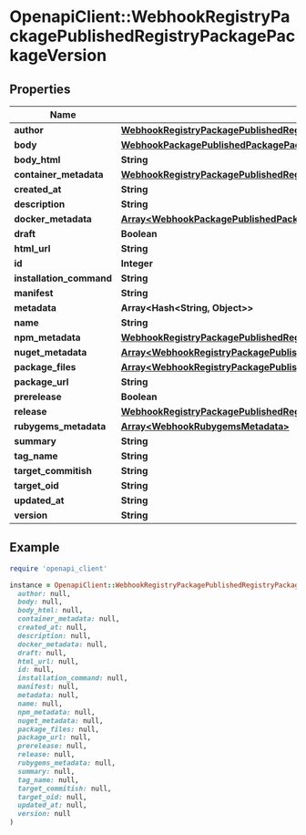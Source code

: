 # OpenapiClient::WebhookRegistryPackagePublishedRegistryPackagePackageVersion

## Properties

| Name | Type | Description | Notes |
| ---- | ---- | ----------- | ----- |
| **author** | [**WebhookRegistryPackagePublishedRegistryPackageOwner**](WebhookRegistryPackagePublishedRegistryPackageOwner.md) |  | [optional] |
| **body** | [**WebhookPackagePublishedPackagePackageVersionBody**](WebhookPackagePublishedPackagePackageVersionBody.md) |  | [optional] |
| **body_html** | **String** |  | [optional] |
| **container_metadata** | [**WebhookRegistryPackagePublishedRegistryPackagePackageVersionContainerMetadata**](WebhookRegistryPackagePublishedRegistryPackagePackageVersionContainerMetadata.md) |  | [optional] |
| **created_at** | **String** |  | [optional] |
| **description** | **String** |  |  |
| **docker_metadata** | [**Array&lt;WebhookPackagePublishedPackagePackageVersionDockerMetadataInner&gt;**](WebhookPackagePublishedPackagePackageVersionDockerMetadataInner.md) |  | [optional] |
| **draft** | **Boolean** |  | [optional] |
| **html_url** | **String** |  |  |
| **id** | **Integer** |  |  |
| **installation_command** | **String** |  |  |
| **manifest** | **String** |  | [optional] |
| **metadata** | **Array&lt;Hash&lt;String, Object&gt;&gt;** |  |  |
| **name** | **String** |  |  |
| **npm_metadata** | [**WebhookRegistryPackagePublishedRegistryPackagePackageVersionNpmMetadata**](WebhookRegistryPackagePublishedRegistryPackagePackageVersionNpmMetadata.md) |  | [optional] |
| **nuget_metadata** | [**Array&lt;WebhookRegistryPackagePublishedRegistryPackagePackageVersionNugetMetadataInner&gt;**](WebhookRegistryPackagePublishedRegistryPackagePackageVersionNugetMetadataInner.md) |  | [optional] |
| **package_files** | [**Array&lt;WebhookRegistryPackagePublishedRegistryPackagePackageVersionPackageFilesInner&gt;**](WebhookRegistryPackagePublishedRegistryPackagePackageVersionPackageFilesInner.md) |  |  |
| **package_url** | **String** |  |  |
| **prerelease** | **Boolean** |  | [optional] |
| **release** | [**WebhookRegistryPackagePublishedRegistryPackagePackageVersionRelease**](WebhookRegistryPackagePublishedRegistryPackagePackageVersionRelease.md) |  | [optional] |
| **rubygems_metadata** | [**Array&lt;WebhookRubygemsMetadata&gt;**](WebhookRubygemsMetadata.md) |  | [optional] |
| **summary** | **String** |  |  |
| **tag_name** | **String** |  | [optional] |
| **target_commitish** | **String** |  | [optional] |
| **target_oid** | **String** |  | [optional] |
| **updated_at** | **String** |  | [optional] |
| **version** | **String** |  |  |

## Example

```ruby
require 'openapi_client'

instance = OpenapiClient::WebhookRegistryPackagePublishedRegistryPackagePackageVersion.new(
  author: null,
  body: null,
  body_html: null,
  container_metadata: null,
  created_at: null,
  description: null,
  docker_metadata: null,
  draft: null,
  html_url: null,
  id: null,
  installation_command: null,
  manifest: null,
  metadata: null,
  name: null,
  npm_metadata: null,
  nuget_metadata: null,
  package_files: null,
  package_url: null,
  prerelease: null,
  release: null,
  rubygems_metadata: null,
  summary: null,
  tag_name: null,
  target_commitish: null,
  target_oid: null,
  updated_at: null,
  version: null
)
```

